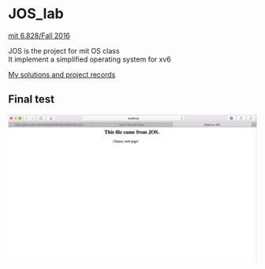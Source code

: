 # JOS_lab

[mit 6.828/Fall 2016](https://pdos.csail.mit.edu/6.828/2016)

JOS is the project for mit OS class  
It implement a simplified operating system for xv6  

[My solutions and project records](ACM1401隗林涵U201414597.pdf)



## Final test
![](final_project.png)